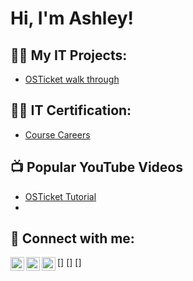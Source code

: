 
<h1>Hi, I'm Ashley! <br/><a href="https://github.com/joshmadakor1"></a> <a href="https://www.linkedin.com/in/joshmadakor/"></a> <a href="https://www.youtube.com/c/joshmadakor"></a></h1>




<h2>👨‍💻 My IT Projects:</h2>

- [OSTicket walk through](https://www.youtube.com/watch?v=a83ASGn_V_s) 

<h2>👨‍💻 IT Certification:</h2>

 - [Course Careers](https://www.youtube.com/watch?v=a83ASGn_V_s) 

<h2>📺 Popular YouTube Videos</h2>

- [OSTicket Tutorial](https://www.youtube.com/watch?v=a83ASGn_V_s)
-
<h2> 🤳 Connect with me:</h2>

[youtube]: https://www.youtube.com/c/joshmadakor
[<img align="left" alt="JoshMadakor | YouTube" width="22px" src="https://cdn.jsdelivr.net/npm/simple-icons@v3/icons/youtube.svg" />]
[<img align="left" alt="JoshMadakor | LinkedIn" width="22px" src="https://cdn.jsdelivr.net/npm/simple-icons@v3/icons/linkedin.svg" />]
[<img align="left" alt="JoshMadakor | Instagram" width="22px" src="https://cdn.jsdelivr.net/npm/simple-icons@v3/icons/instagram.svg" />]

[youtube]: https://www.youtube.com/c/joshmadakor
[instagram]: https://www.instagram.com/joshmadakor/
[linkedin]: https://linkedin.com/in/joshmadakor




